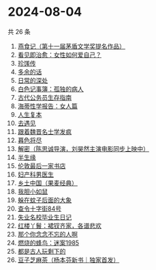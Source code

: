 # 2024-08-04

共 26 条

<!-- BEGIN WEREAD -->
<!-- 最后更新时间 2024-08-04 18:00:59 +0800 -->
1. [燕食记（第十一届茅盾文学奖提名作品）](https://weread.qq.com/web/bookDetail/05f32020813ab9135g0152ff)
1. [看见即治愈：女性如何爱自己？](https://weread.qq.com/web/bookDetail/d6f321e0813ab911bg011896)
1. [珍馐传](https://weread.qq.com/web/bookDetail/81f32a20813ab911cg012cfb)
1. [多余的话](https://weread.qq.com/web/bookDetail/81b32810727dc96e81b8e14)
1. [日常的深处](https://weread.qq.com/web/bookDetail/60d32150813ab872eg0185d3)
1. [白色记事簿：孤独的病人](https://weread.qq.com/web/bookDetail/73332b10813ab909fg0175e6)
1. [古代公务员生存指南](https://weread.qq.com/web/bookDetail/eaa32890813ab90edg010bd5)
1. [海蒂性学报告：女人篇](https://weread.qq.com/web/bookDetail/6bc323607165376b6bc18e2)
1. [人生复本](https://weread.qq.com/web/bookDetail/dcb3215072051fa8dcb5a1f)
1. [去遇见](https://weread.qq.com/web/bookDetail/a3d32170813ab907fg0154f3)
1. [跟着魏晋名士学发疯](https://weread.qq.com/web/bookDetail/e4532e50813ab907fg013c25)
1. [暮色将尽](https://weread.qq.com/web/bookDetail/43332d10813ab789bg0191c4)
1. [解密（陈思诚导演，刘昊然主演电影同步上映中）](https://weread.qq.com/web/bookDetail/e1c32c205c9f30e1cdf7d38)
1. [半生缘](https://weread.qq.com/web/bookDetail/e4932660715be537e4963de)
1. [伦敦最后一家书店](https://weread.qq.com/web/bookDetail/74232650813ab6e09g0125fb)
1. [妇产科男医生](https://weread.qq.com/web/bookDetail/f1432510813ab90d1g017504)
1. [乡土中国（果麦经典）](https://weread.qq.com/web/bookDetail/30d320b0813ab7120g018c2e)
1. [我胆小如鼠](https://weread.qq.com/web/bookDetail/276323e0813ab90a5g0144d7)
1. [躲在蚊子后面的大象](https://weread.qq.com/web/bookDetail/bfc32800813ab883bg0165f3)
1. [查令十字街84号](https://weread.qq.com/web/bookDetail/966326705c8498966c05e8e)
1. [失业名校毕业生日记](https://weread.qq.com/web/bookDetail/16132ea0813ab8407g014249)
1. [红楼丫鬟：裙钗齐家，各谱悲欢](https://weread.qq.com/web/bookDetail/f9132e80813ab8f55g014140)
1. [那个你念念不忘的人啊](https://weread.qq.com/web/bookDetail/db632090813ab9080g012d29)
1. [燃烧的蜂鸟：迷案1985](https://weread.qq.com/web/bookDetail/ea2329f0813ab90d0g017199)
1. [都是古人玩剩下的](https://weread.qq.com/web/bookDetail/17b32b90813ab8ee5g017b91)
1. [豆子芝麻茶（杨本芬新书｜独家首发）](https://weread.qq.com/web/bookDetail/cf332d40813ab863dg015d98)
<!-- END WEREAD -->